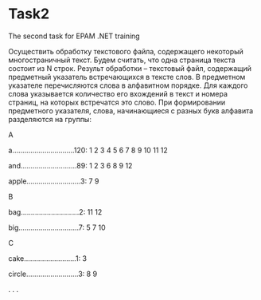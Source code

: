 # Task2
The second task for EPAM .NET training

Осуществить обработку текстового файла, содержащего некоторый многостраничный текст. Будем считать, что одна страница текста состоит из N строк. Результ обработки – текстовый файл, содержащий предметный указатель встречающихся в тексте слов. В предметном указателе перечисляются слова в алфавитном порядке. Для каждого слова указывается количество его вхождений в текст и номера страниц, на которых встречатся это слово. При формировании предметного указателя, слова, начинающиеся с разных букв алфавита разделяются на группы:

А

a...............................120: 1 2 3 4 5 6 7 8 9 10 11 12

and............................89: 1 2 3 6 8 9 12

apple...........................3: 7 9

B

bag.............................2: 11 12

big..............................7: 5 7 10

C

cake..........................1: 3

circle..........................3: 8 9

. . .
